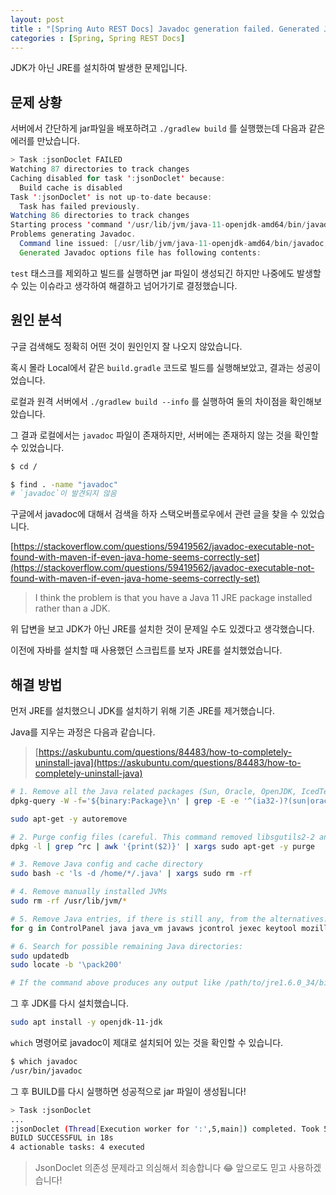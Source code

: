 ```yaml
---
layout: post
title : "[Spring Auto REST Docs] Javadoc generation failed. Generated Javadoc options file"
categories : [Spring, Spring REST Docs]
---
```


JDK가 아닌 JRE를 설치하여 발생한 문제입니다.

## 문제 상황
서버에서 간단하게 jar파일을 배포하려고 `./gradlew build` 를 실행했는데 다음과 같은 에러를 만났습니다.

```java
> Task :jsonDoclet FAILED
Watching 87 directories to track changes
Caching disabled for task ':jsonDoclet' because:
  Build cache is disabled
Task ':jsonDoclet' is not up-to-date because:
  Task has failed previously.
Watching 86 directories to track changes
Starting process 'command '/usr/lib/jvm/java-11-openjdk-amd64/bin/javadoc''. Working directory: /home/seed/dropthecode/backend Command: /usr/lib/jvm/java-11-openjdk-amd64/bin/javadoc @/home/seed/dropthecode/backend/build/tmp/jsonDoclet/javadoc.options
Problems generating Javadoc.
  Command line issued: [/usr/lib/jvm/java-11-openjdk-amd64/bin/javadoc, @/home/seed/dropthecode/backend/build/tmp/jsonDoclet/javadoc.options]
  Generated Javadoc options file has following contents:
```

`test` 태스크를 제외하고 빌드를 실행하면 jar 파일이 생성되긴 하지만 나중에도 발생할 수 있는 이슈라고 생각하여 해결하고 넘어가기로 결정했습니다.

## 원인 분석
구글 검색해도 정확히 어떤 것이 원인인지 잘 나오지 않았습니다.

혹시 몰라 Local에서 같은 `build.gradle` 코드로 빌드를 실행해보았고, 결과는 성공이었습니다.

로컬과 원격 서버에서 `./gradlew build --info` 를 실행하여 둘의 차이점을 확인해보았습니다.

그 결과 로컬에서는 `javadoc` 파일이 존재하지만, 서버에는 존재하지 않는 것을 확인할 수 있었습니다.

```bash
$ cd /

$ find . -name "javadoc"
# `javadoc`이 발견되지 않음
```

구글에서 javadoc에 대해서 검색을 하자 스택오버플로우에서 관련 글을 찾을 수 있었습니다.

[https://stackoverflow.com/questions/59419562/javadoc-executable-not-found-with-maven-if-even-java-home-seems-correctly-set](https://stackoverflow.com/questions/59419562/javadoc-executable-not-found-with-maven-if-even-java-home-seems-correctly-set)

> I think the problem is that you have a Java 11 JRE package installed rather than a JDK.
>

위 답변을 보고 JDK가 아닌 JRE를 설치한 것이 문제일 수도 있겠다고 생각했습니다.

이전에 자바를 설치할 때 사용했던 스크립트를 보자 JRE를 설치했었습니다.

## 해결 방법

먼저 JRE를 설치했으니 JDK를 설치하기 위해 기존 JRE를 제거했습니다.

Java를 지우는 과정은 다음과 같습니다.

> [https://askubuntu.com/questions/84483/how-to-completely-uninstall-java](https://askubuntu.com/questions/84483/how-to-completely-uninstall-java)
>

```bash
# 1. Remove all the Java related packages (Sun, Oracle, OpenJDK, IcedTea plugins, GIJ):
dpkg-query -W -f='${binary:Package}\n' | grep -E -e '^(ia32-)?(sun|oracle)-java' -e '^openjdk-' -e '^icedtea' -e '^(default|gcj)-j(re|dk)' -e '^gcj-(.*)-j(re|dk)' -e '^java-common' | xargs sudo apt-get -y remove

sudo apt-get -y autoremove

# 2. Purge config files (careful. This command removed libsgutils2-2 and virtualbox config files too):
dpkg -l | grep ^rc | awk '{print($2)}' | xargs sudo apt-get -y purge

# 3. Remove Java config and cache directory
sudo bash -c 'ls -d /home/*/.java' | xargs sudo rm -rf

# 4. Remove manually installed JVMs
sudo rm -rf /usr/lib/jvm/*

# 5. Remove Java entries, if there is still any, from the alternatives:
for g in ControlPanel java java_vm javaws jcontrol jexec keytool mozilla-javaplugin.so orbd pack200 policytool rmid rmiregistry servertool tnameserv unpack200 appletviewer apt extcheck HtmlConverter idlj jar jarsigner javac javadoc javah javap jconsole jdb jhat jinfo jmap jps jrunscript jsadebugd jstack jstat jstatd native2ascii rmic schemagen serialver wsgen wsimport xjc xulrunner-1.9-javaplugin.so; do sudo update-alternatives --remove-all $g; done

# 6. Search for possible remaining Java directories:
sudo updatedb
sudo locate -b '\pack200'

# If the command above produces any output like /path/to/jre1.6.0_34/bin/pack200 remove the directory that is parent of bin, like this: sudo rm -rf /path/to/jre1.6.0_34.
```

그 후 JDK를 다시 설치했습니다.

```bash
sudo apt install -y openjdk-11-jdk
```

`which` 명령어로 javadoc이 제대로 설치되어 있는 것을 확인할 수 있습니다.

```bash
$ which javadoc
/usr/bin/javadoc
```

그 후 BUILD를 다시 실행하면 성공적으로 jar 파일이 생성됩니다!

```bash
> Task :jsonDoclet
...
:jsonDoclet (Thread[Execution worker for ':',5,main]) completed. Took 5.147 secs.
BUILD SUCCESSFUL in 18s
4 actionable tasks: 4 executed
```

> JsonDoclet 의존성 문제라고 의심해서 죄송합니다 😂
> 앞으로도 믿고 사용하겠습니다!
